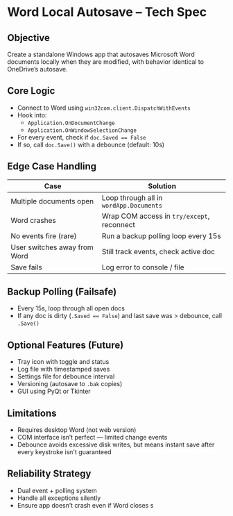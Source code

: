 # Word Local Autosave – Tech Spec

## Objective

Create a standalone Windows app that autosaves Microsoft Word documents locally when they are modified, with behavior identical to OneDrive’s autosave.

## Core Logic

- Connect to Word using `win32com.client.DispatchWithEvents`
- Hook into:
  - `Application.OnDocumentChange`
  - `Application.OnWindowSelectionChange`
- For every event, check if `doc.Saved == False`
- If so, call `doc.Save()` with a debounce (default: 10s)

## Edge Case Handling

| Case | Solution |
|------|----------|
| Multiple documents open | Loop through all in `wordApp.Documents` |
| Word crashes | Wrap COM access in `try/except`, reconnect |
| No events fire (rare) | Run a backup polling loop every 15s |
| User switches away from Word | Still track events, check active doc |
| Save fails | Log error to console / file |

## Backup Polling (Failsafe)

- Every 15s, loop through all open docs
- If any doc is dirty (`.Saved == False`) and last save was > debounce, call `.Save()`

## Optional Features (Future)

- Tray icon with toggle and status
- Log file with timestamped saves
- Settings file for debounce interval
- Versioning (autosave to `.bak` copies)
- GUI using PyQt or Tkinter

## Limitations

- Requires desktop Word (not web version)
- COM interface isn’t perfect — limited change events
- Debounce avoids excessive disk writes, but means instant save after every keystroke isn't guaranteed

## Reliability Strategy

- Dual event + polling system
- Handle all exceptions silently
- Ensure app doesn’t crash even if Word closes
s